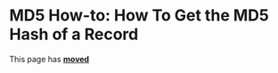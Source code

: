 # MD5 How-to: How To Get the MD5 Hash of a Record

This page has [**moved**](https://lib-docs.delphidabbler.com/MD5/1/HowTo/HashRecord)